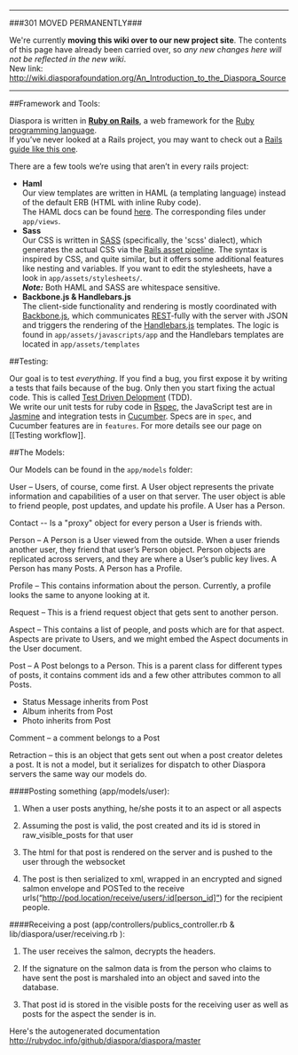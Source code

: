 ----

###301 MOVED PERMANENTLY###

We're currently **moving this wiki over to our new project site**. The contents of this page have  already been carried over, so _any new changes here will not be reflected in the new wiki_.  
New link: http://wiki.diasporafoundation.org/An_Introduction_to_the_Diaspora_Source

----

##Framework and Tools:

Diaspora is written in **[Ruby on Rails][ror]**, a web framework for the [Ruby programming language][ruby].  
If you’ve never looked at a Rails project, you may want to check out a [Rails guide like this one][ror-getting-started].

There are a few tools we’re using that aren’t in every rails project: 

* **Haml**  
  Our view templates are written in HAML (a templating language) instead of the default ERB (HTML with inline Ruby code).  
  The HAML docs can be found [here][haml]. The corresponding files under `app/views`.
* **Sass**  
  Our CSS is written in [SASS] (specifically, the 'scss' dialect), which generates the actual CSS 
  via the [Rails asset pipeline][asset-pipeline].
  The syntax is inspired by CSS, and quite similar, but it offers some additional features like nesting and variables.
  If you want to edit the stylesheets, have a look in `app/assets/stylesheets/`.  
  ***Note:*** Both HAML and SASS are whitespace sensitive.
* **Backbone.js & Handlebars.js**  
  The client-side functionality and rendering is mostly coordinated with [Backbone.js][backbone], 
  which communicates [REST]-fully with the server with JSON and triggers the rendering of the 
  [Handlebars.js][handlebars] templates. The logic is found in `app/assets/javascripts/app` and the Handlebars
  templates are located in `app/assets/templates`

[ruby]: http://www.ruby-lang.org
[ror]: http://rubyonrails.org/
[ror-getting-started]: http://guides.rubyonrails.org/getting_started.html
[asset-pipeline]: http://guides.rubyonrails.org/asset_pipeline.html
[haml]: http://haml-lang.com/docs.html
[sass]: http://sass-lang.com/docs.html
[backbone]: http://documentcloud.github.com/backbone/
[rest]: https://en.wikipedia.org/wiki/Representational_state_transfer
[handlebars]: http://handlebarsjs.com/

##Testing:

Our goal is to test *everything*. If you find a bug, you first expose it by writing a tests that fails because of the bug. Only then you start fixing the actual code. This is called [Test Driven Delopment][tdd] (TDD).  
We write our unit tests for ruby code in [Rspec], the JavaScript test are in [Jasmine] and integration tests in [Cucumber]. Specs are in `spec`, and Cucumber features are in `features`. For more details see our page on [[Testing workflow]].

[tdd]: https://en.wikipedia.org/wiki/Test-driven_development
[rspec]: http://blog.davidchelimsky.net/2007/05/14/an-introduction-to-rspec-part-i/
[jasmine]: http://pivotal.github.com/jasmine/
[cucumber]: http://rubylearning.com/blog/2010/10/05/outside-in-development/

##The Models:

Our Models can be found in the `app/models` folder:

User – Users, of course, come first.   A User object represents the private information and capabilities of a user on that server.  The user object is able to friend people, post updates, and update his profile.  A User has a Person.

Contact -- Is a "proxy" object for every person a User is friends with.

Person – A Person is a User viewed from the outside.  When a user friends another user, they friend that user’s Person object.  Person objects are replicated across servers, and they are where a User’s public key lives.  A Person has many Posts.  A Person has a Profile.

Profile – This contains information about the person. Currently, a profile looks the same to anyone looking at it.

Request – This is a friend request object that gets sent to another person.

Aspect – This contains a list of people, and posts which are for that aspect.  Aspects are private to Users, and we might embed the Aspect documents in the User document.

Post – A Post belongs to a Person.  This is a parent class for different types of posts, it contains comment ids and a few other attributes common to all Posts.

- Status Message inherits from Post
- Album inherits from Post
- Photo inherits from Post

Comment – a comment belongs to a Post

Retraction – this is an object that gets sent out when a post creator deletes a post.  It is not a model, but it serializes for dispatch to other Diaspora servers the same way our models do.


####Posting something (app/models/user):

1) When a user posts anything, he/she posts it to an aspect or all aspects

2) Assuming the post is valid, the post created and its id is stored in raw_visible_posts for that user

3) The html for that post is rendered on the server and is pushed to the user through the websocket

4) The post is then serialized to xml, wrapped in an encrypted and signed salmon envelope and POSTed to the receive urls(“http://pod.location/receive/users/:id[person_id]”) for the recipient people.
  
####Receiving a post (app/controllers/publics_controller.rb & lib/diaspora/user/receiving.rb ):

1) The user receives the salmon, decrypts the headers.

2) If the signature on the salmon data is from the person who claims to have sent the post is marshaled into an object and saved into the database.

3) That post id is stored in the visible posts for the receiving user as well as posts for the aspect the sender is in.


Here's the autogenerated documentation  http://rubydoc.info/github/diaspora/diaspora/master
